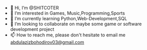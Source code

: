 - 👋 Hi, I’m @SHITCOTER
- 👀 I’m interested in Games, Music,Programming,Sports
- 🌱 I’m currently learning Python,Web-Development,SQL
- 💞️ I’m looking to collaborate on maybe some game or software development project
- 📫 How to reach me, please don't hesitate to email me abdulazizbohodirov03@gmail.com 

<!---
SHITCOTER/SHITCOTER is a ✨ special ✨ repository because its `README.md` (this file) appears on your GitHub profile.
You can click the Preview link to take a look at your changes.
--->
